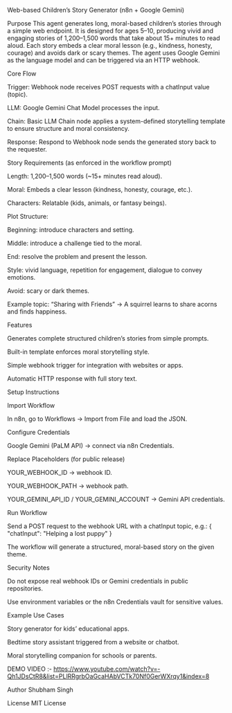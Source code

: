 Web-based Children’s Story Generator (n8n + Google Gemini)

Purpose
This agent generates long, moral-based children’s stories through a simple web endpoint. It is designed for ages 5–10, producing vivid and engaging stories of 1,200–1,500 words that take about 15+ minutes to read aloud. Each story embeds a clear moral lesson (e.g., kindness, honesty, courage) and avoids dark or scary themes. The agent uses Google Gemini as the language model and can be triggered via an HTTP webhook.

Core Flow

Trigger: Webhook node receives POST requests with a chatInput value (topic).

LLM: Google Gemini Chat Model processes the input.

Chain: Basic LLM Chain node applies a system-defined storytelling template to ensure structure and moral consistency.

Response: Respond to Webhook node sends the generated story back to the requester.

Story Requirements (as enforced in the workflow prompt)

Length: 1,200–1,500 words (~15+ minutes read aloud).

Moral: Embeds a clear lesson (kindness, honesty, courage, etc.).

Characters: Relatable (kids, animals, or fantasy beings).

Plot Structure:

Beginning: introduce characters and setting.

Middle: introduce a challenge tied to the moral.

End: resolve the problem and present the lesson.

Style: vivid language, repetition for engagement, dialogue to convey emotions.

Avoid: scary or dark themes.

Example topic: “Sharing with Friends” → A squirrel learns to share acorns and finds happiness.

Features

Generates complete structured children’s stories from simple prompts.

Built-in template enforces moral storytelling style.

Simple webhook trigger for integration with websites or apps.

Automatic HTTP response with full story text.

Setup Instructions

Import Workflow

In n8n, go to Workflows → Import from File and load the JSON.

Configure Credentials

Google Gemini (PaLM API) → connect via n8n Credentials.

Replace Placeholders (for public release)

YOUR_WEBHOOK_ID → webhook ID.

YOUR_WEBHOOK_PATH → webhook path.

YOUR_GEMINI_API_ID / YOUR_GEMINI_ACCOUNT → Gemini API credentials.

Run Workflow

Send a POST request to the webhook URL with a chatInput topic, e.g.:
{ "chatInput": "Helping a lost puppy" }

The workflow will generate a structured, moral-based story on the given theme.

Security Notes

Do not expose real webhook IDs or Gemini credentials in public repositories.

Use environment variables or the n8n Credentials vault for sensitive values.

Example Use Cases

Story generator for kids’ educational apps.

Bedtime story assistant triggered from a website or chatbot.

Moral storytelling companion for schools or parents.

DEMO VIDEO :- https://www.youtube.com/watch?v=-Qh1JDsCtR8&list=PLlRRgrbOaGcaHAbVCTk70Nf0GerWXrqy1&index=8

Author
Shubham Singh

License
MIT License
